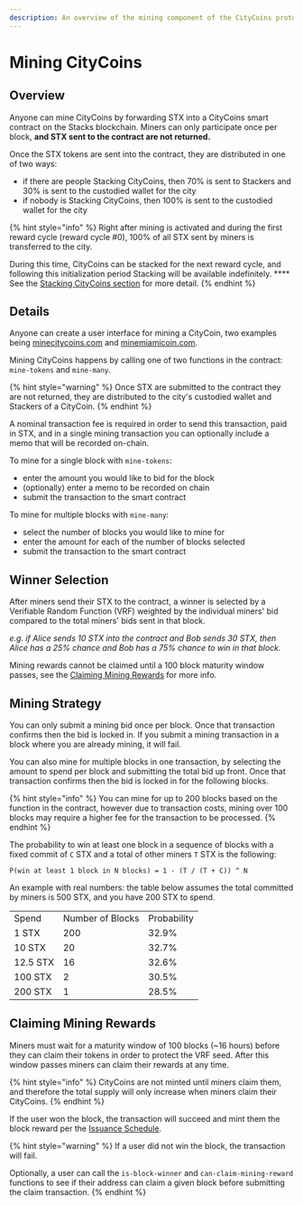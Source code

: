 ```yaml
---
description: An overview of the mining component of the CityCoins protocol.
---
```


# Mining CityCoins

## Overview

Anyone can mine CityCoins by forwarding STX into a CityCoins smart contract on the Stacks blockchain. Miners can only participate once per block, **and STX sent to the contract are not returned.**

Once the STX tokens are sent into the contract, they are distributed in one of two ways:

* if there are people Stacking CityCoins, then 70% is sent to Stackers and 30% is sent to the custodied wallet for the city
* if nobody is Stacking CityCoins, then 100% is sent to the custodied wallet for the city

{% hint style="info" %}
Right after mining is activated and during the first reward cycle (reward cycle #0), 100% of all STX sent by miners is transferred to the city.



During this time, CityCoins can be stacked for the next reward cycle, and following this initialization period Stacking will be available indefinitely. **** See the [Stacking CityCoins section](broken-reference) for more detail.
{% endhint %}

## Details

Anyone can create a user interface for mining a CityCoin, two examples being [minecitycoins.com](https://minecitycoins.com) and [minemiamicoin.com](https://minemiamicoin.com).

Mining CityCoins happens by calling one of two functions in the contract: `mine-tokens` and `mine-many`.

{% hint style="warning" %}
Once STX are submitted to the contract they are not returned, they are distributed to the city's custodied wallet and Stackers of a CityCoin.
{% endhint %}

A nominal transaction fee is required in order to send this transaction, paid in STX, and in a single mining transaction you can optionally include a memo that will be recorded on-chain.

To mine for a single block with `mine-tokens`:

* enter the amount you would like to bid for the block
* (optionally) enter a memo to be recorded on chain
* submit the transaction to the smart contract

To mine for multiple blocks with `mine-many`:

* select the number of blocks you would like to mine for
* enter the amount for each of the number of blocks selected
* submit the transaction to the smart contract

## **Winner Selection**

After miners send their STX to the contract, a winner is selected by a Verifiable Random Function (VRF) weighted by the individual miners' bid compared to the total miners' bids sent in that block.

_e.g. if Alice sends 10 STX into the contract and Bob sends 30 STX, then Alice has a 25% chance and Bob has a 75% chance to win in that block._

Mining rewards cannot be claimed until a 100 block maturity window passes, see the [Claiming Mining Rewards](broken-reference) for more info.

## **Mining Strategy**

You can only submit a mining bid once per block. Once that transaction confirms then the bid is locked in. If you submit a mining transaction in a block where you are already mining, it will fail.

You can also mine for multiple blocks in one transaction, by selecting the amount to spend per block and submitting the total bid up front. Once that transaction confirms then the bid is locked in for the following blocks.

{% hint style="info" %}
You can mine for up to 200 blocks based on the function in the contract, however due to transaction costs, mining over 100 blocks may require a higher fee for the transaction to be processed.
{% endhint %}

The probability to win at least one block in a sequence of blocks with a fixed commit of `C` STX and a total of other miners `T` STX is the following:

```
P(win at least 1 block in N blocks) = 1 - (T / (T + C)) ^ N
```

An example with real numbers: the table below assumes the total committed by miners is 500 STX, and you have 200 STX to spend.

|          |                  |             |
| -------- | ---------------- | ----------- |
| Spend    | Number of Blocks | Probability |
| 1 STX    | 200              | 32.9%       |
| 10 STX   | 20               | 32.7%       |
| 12.5 STX | 16               | 32.6%       |
| 100 STX  | 2                | 30.5%       |
| 200 STX  | 1                | 28.5%       |



## Claiming Mining Rewards

Miners must wait for a maturity window of 100 blocks (\~16 hours) before they can claim their tokens in order to protect the VRF seed. After this window passes miners can claim their rewards at any time.

{% hint style="info" %}
CityCoins are not minted until miners claim them, and therefore the total supply will only increase when miners claim their CityCoins.
{% endhint %}

If the user won the block, the transaction will succeed and mint them the block reward per the [Issuance Schedule](broken-reference).

{% hint style="warning" %}
If a user did not win the block, the transaction will fail.

Optionally, a user can call the `is-block-winner` and `can-claim-mining-reward` functions to see if their address can claim a given block before submitting the claim transaction.
{% endhint %}
